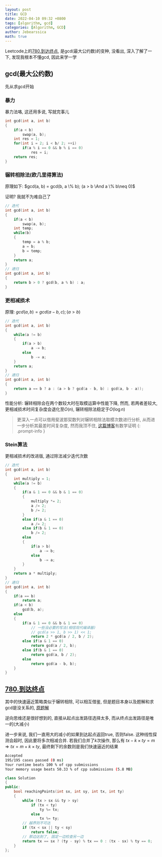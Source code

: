 ```yaml
---
layout: post
title: GCD
date: 2022-04-10 09:32 +0800
tags: [algorithm, gcd]
categories: [Algorithm, GCD]
author: Jebearssica
math: true
---
```


Leetcode上的[780.到达终点](https://leetcode-cn.com/problems/reaching-points/comments/), 是gcd(最大公约数)的变种, 没看出, 深入了解了一下, 发现我根本不懂gcd, 因此来学一学

## gcd(最大公约数)

先从求gcd开始

### 暴力

暴力法咯, 这还用多说, 写就完事儿

```c++
int gcd(int a, int b)
{
    if(a < b)
        swap(a, b);
    int res = 1;
    for(int i = 2; i < b/ 2; ++i)
        if(a % i == 0 && b % i == 0)
            res = i;
    return res;
}
```

### 辗转相除法(欧几里得算法)

原理如下: $gcd(a, b) = gcd(b, a \% b); (a > b \And a \% b\neq 0)$

证明? 我就不为难自己了

```c++
// 迭代
int gcd(int a, int b)
{
    if(a < b)
        swap(a, b);
    int temp;
    while(b)
    {
        temp = a % b;
        a = b;
        b = temp;
    }
    return a;
}
// 递归
int gcd(int a, int b)
{
    return b > 0 ? gcd(b, a % b) : a;
}
```

### 更相减损术

原理: $gcd(a,b) = gcd(a-b,c); (a>b)$

```c++
// 迭代
int gcd(int a, int b)
{
    while(a != b)
    {
        if(a > b)
            a -= b;
        else
            b -= a;
    }
    return a;
}
// 递归
int gcd(int a, int b)
{
    return a == b ? a : (a > b ? gcd(a - b, b) : gcd(a, b - a));
}
```

性能分析: 辗转相除会在两个数较大时在取模运算中性能下降, 然而, 若两者差较大, 更相减损术时间复杂度会退化至$O(n)$, 辗转相除法稳定于$O(\log{n})$

> 更深入一点可以借用斐波那契数列对辗转相除法取模次数进行分析, 从而进一步分析其最差时间复杂度, 然而我顶不住, [这篇博客](https://blog.csdn.net/xiamentingtao/article/details/44702869)有数学证明
{: .prompt-info }

### Stein算法

更相减损术的改进版, 通过除法减少迭代次数

```c++
// 迭代
int gcd(int a, int b)
{
    int multiply = 1;
    while(a != b)
    {
        if(a & 1 == 0 && b & 1 == 0)
        {
            multiply *= 2;
            a /= 2;
            b /= 2;
        }
        else if(a & 1 == 0)
            a /= 2;
        else if(b & 1 == 0)
            b /= 2;
        else
        {
            if(a > b)
                a -= b;
            else
                b -= a;
        }
    }
    return a * multiply;
}
// 递归
int gcd(int a, int b)
{
    if(a == b)
        return a;
    if(a < b)
        gcd(b, a);
    else
    {
        if(a & 1 == 0 && b & 1 == 0)
            // 一些没必要的写法(相信现代编译器)
            // gcd(a >> 1, b >> 1) << 1;
            return 2 * gcd(a / 2, b / 2);
        else if(a & 1 == 0)
            return gcd(a / 2, b);
        else if(b & 1 == 0)
            return gcd(a, b / 2);
        else
            return gcd(a - b, b);
    }
}
```

## [780.到达终点](https://leetcode-cn.com/problems/reaching-points/)

其中的快速逼近策略类似于辗转相除, 可以相互借鉴, 但是题目本身以及题解和求gcd是没关系的, [原题解](https://github.com/Jebearssica/LeetCode/blob/master/Math/780.%E5%88%B0%E8%BE%BE%E7%BB%88%E7%82%B9.md)

逆向思维还是很好想到的, 直接从起点出发路径选择太多, 而从终点出发路径是唯一的(大减小)

进一步来说, 我们一直用大的减小的如果到达起点返回true, 否则false. 这种线性探测会超时, 因此要将多次相减合并. 若我们合并了$k$次操作, 那么有 $tx-k\times ty=m \Rightarrow tx=m+k\times ty$, 最终剩下的余数则是我们快速逼近的结果

```sh
Accepted
195/195 cases passed (0 ms)
Your runtime beats 100 % of cpp submissions
Your memory usage beats 50.33 % of cpp submissions (5.8 MB)
```

```c++
class Solution
{
public:
    bool reachingPoints(int sx, int sy, int tx, int ty)
    {
        while (tx > sx && ty > sy)
            if (tx < ty)
                ty %= tx;
            else
                tx %= ty;
        // 越界则不可达
        if (tx < sx || ty < sy)
            return false;
        // 那边达到了, 固定一边检查另一边
        return tx == sx ? (ty - sy) % tx == 0 : (tx - sx) % ty == 0;
    }
};
```

